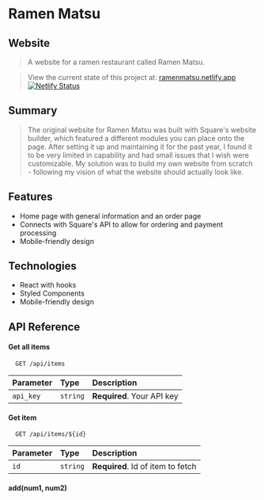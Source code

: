 # Ramen Matsu

## Website
  > A website for a ramen restaurant called Ramen Matsu.

  > View the current state of this project at: [ramenmatsu.netlify.app](https://ramenmatsu.netlify.app)
[![Netlify Status](https://api.netlify.com/api/v1/badges/d6bb904c-2349-4778-a184-ff9ce7979dbb/deploy-status)](https://app.netlify.com/sites/ramenmatsu/deploys)

## Summary
  > The original website for Ramen Matsu was built with Square's website builder, which featured a different modules you can place onto the page.
  > After setting it up and maintaining it for the past year, I found it to be very limited in capability and had small issues that I wish were customizable.
  > My solution was to build my own website from scratch - following my vision of what the website should actually look like.

## Features
* Home page with general information and an order page
* Connects with Square's API to allow for ordering and payment processing
* Mobile-friendly design

## Technologies
* React with hooks
* Styled Components
* Mobile-friendly design


## API Reference
#### Get all items
```http
  GET /api/items
```

| Parameter | Type     | Description                |
| :-------- | :------- | :------------------------- |
| `api_key` | `string` | **Required**. Your API key |

#### Get item

```http
  GET /api/items/${id}
```

| Parameter | Type     | Description                       |
| :-------- | :------- | :-------------------------------- |
| `id`      | `string` | **Required**. Id of item to fetch |

#### add(num1, num2)


